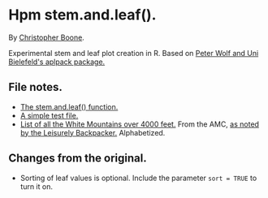 # Hpm stem.and.leaf(). #

By [Christopher Boone][1].

Experimental stem and leaf plot creation in R. Based on [Peter Wolf and Uni Bielefeld's aplpack package.][2]

## File notes. ##

- [The stem.and.leaf() function.][3]
- [A simple test file.][4]
- [List of all the White Mountains over 4000 feet.][5] From the AMC, [as noted by the Leisurely Backpacker.][6] Alphabetized.

## Changes from the original. ##

- Sorting of leaf values is optional. Include the parameter `sort = TRUE` to turn it on.


[1]: http://hypsometry.com
[2]: http://cran.r-project.org/web/packages/aplpack/index.html
[3]: http://github.com/cboone/hpm-stem-and-leaf/blob/master/R/stem.and.leaf.R
[4]: http://github.com/cboone/hpm-stem-and-leaf/blob/master/R/test.R
[5]: http://github.com/cboone/hpm-stem-and-leaf/blob/master/data/whites.csv
[6]: http://www.leisurelybackpacker.com/ne4000.shtml
